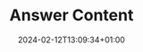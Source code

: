 ---
weight: 999
title: "Answer Content"
description: ""
icon: "article"
date: "2024-02-12T13:09:34+01:00"
lastmod: "2024-02-12T13:09:34+01:00"
draft: false
toc: true
---